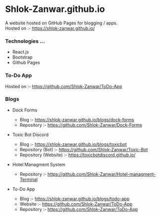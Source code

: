 # Shlok-Zanwar.github.io

A website hosted on GitHub Pages for blogging / apps. <br />
Hosted on :- https://shlok-zanwar.github.io/ <br />

### Technologies ...
  * React.js
  * Bootstrap
  * Github Pages <br />

### To-Do App
Hosted on :- https://github.com/Shlok-Zanwar/ToDo-App

### Blogs

  - Dock Forms
    - Blog :- https://shlok-zanwar.github.io/blogs/dock-forms
    - Repository :- https://github.com/Shlok-Zanwar/Dock-Forms
    
  - Toxic Bot Discord
    - Blog :- https://shlok-zanwar.github.io/blogs/toxicbot
    - Repository (Bot) :- https://github.com/Shlok-Zanwar/Toxic-Bot
    - Repository (Website) :- https://toxicbotdiscord.github.io/
    
  - Hotel Managment System
    - Repository :- https://github.com/Shlok-Zanwar/Hotel-managment-Terminal
    
  - To-Do App
    - Blog :- https://shlok-zanwar.github.io/blogs/todo-app
    - Website :- https://github.com/Shlok-Zanwar/ToDo-App
    - Repository :- https://github.com/Shlok-Zanwar/ToDo-App

